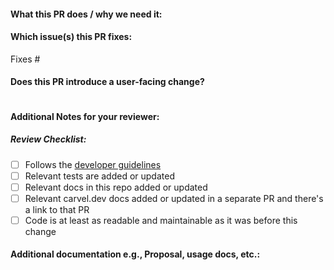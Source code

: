 <!--  Thanks for sending a pull request!  Here are some tips for you:

If this is your first time, please read our contributor guidelines: https://github.com/carvel-dev/kapp/blob/develop/CONTRIBUTING.md and developer guide https://github.com/carvel-dev/kapp/blob/develop/docs/dev.md
-->

#### What this PR does / why we need it:

#### Which issue(s) this PR fixes:
<!--
If no issue exists for this change, please create an issue and link it here.
-->
Fixes #

#### Does this PR introduce a user-facing change?
<!--
If no, just write "NONE" in the release-note block below.
If yes, a release note is required:
Enter your extended release note in the block below. 

-->
```release-note

```

#### Additional Notes for your reviewer:

##### Review Checklist:

- [ ] Follows the [developer guidelines](https://carvel.dev/shared/docs/latest/development_guidelines/)
- [ ] Relevant tests are added or updated
- [ ] Relevant docs in this repo added or updated
- [ ] Relevant carvel.dev docs added or updated in a separate PR and there's
  a link to that PR
- [ ] Code is at least as readable and maintainable as it was before this
  change

#### Additional documentation e.g., Proposal, usage docs, etc.:

```docs

```
